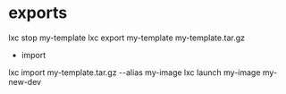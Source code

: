 # exports

lxc stop my-template
lxc export my-template my-template.tar.gz


* import


lxc import my-template.tar.gz --alias my-image
lxc launch my-image my-new-dev